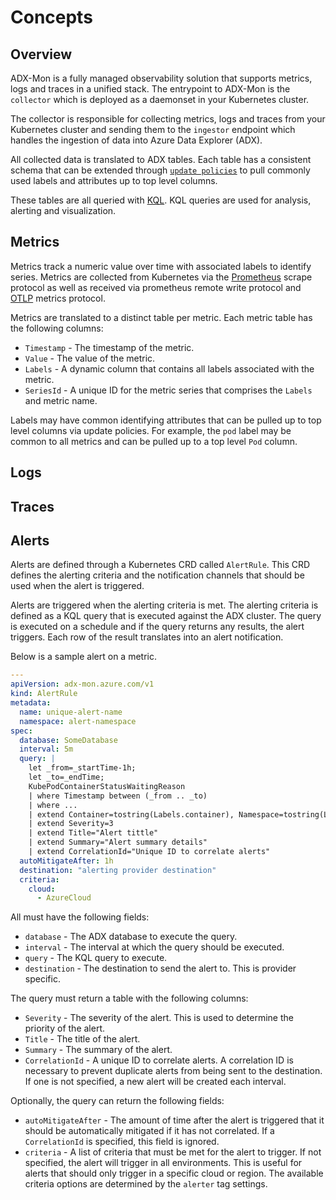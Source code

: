 # Concepts

## Overview

ADX-Mon is a fully managed observability solution that supports metrics, logs and traces in a unified stack.
The entrypoint to ADX-Mon is the `collector` which is deployed as a daemonset in your Kubernetes cluster.

The collector is responsible for collecting metrics, logs and traces from your Kubernetes cluster and sending
them to the `ingestor` endpoint which handles the ingestion of data into Azure Data Explorer (ADX).

All collected data is translated to ADX tables.  Each table has a consistent schema that can be extended through
[`update policies`](https://learn.microsoft.com/en-us/azure/data-explorer/kusto/management/updatepolicy) to pull
commonly used labels and attributes up to top level columns.

These tables are all queried with [KQL](https://learn.microsoft.com/en-us/azure/data-explorer/kusto/query/).  KQL
queries are used for analysis, alerting and visualization.

## Metrics

Metrics track a numeric value over time with associated labels to identify series.  Metrics are collected from
Kubernetes via the [Prometheus](https://prometheus.io/) scrape protocol as well as received via prometheus
remote write protocol and [OTLP](https://opentelemetry.io/docs/specs/otlp/) metrics protocol.

Metrics are translated to a distinct table per metric.  Each metric table has the following columns:

* `Timestamp` - The timestamp of the metric.
* `Value` - The value of the metric.
* `Labels` - A dynamic column that contains all labels associated with the metric.
* `SeriesId` - A unique ID for the metric series that comprises the `Labels` and metric name.

Labels may have common identifying attributes that can be pulled up to top level columns via update policies.  For
example, the `pod` label may be common to all metrics and can be pulled up to a top level `Pod` column.

## Logs

## Traces

## Alerts

Alerts are defined through a Kubernetes CRD called `AlertRule`.  This CRD defines the alerting criteria and the
notification channels that should be used when the alert is triggered.

Alerts are triggered when the alerting criteria is met.  The alerting criteria is defined as a KQL query that is
executed against the ADX cluster.  The query is executed on a schedule and if the query returns any results, the
alert triggers.  Each row of the result translates into an alert notification.

Below is a sample alert on a metric.

```yaml
---
apiVersion: adx-mon.azure.com/v1
kind: AlertRule
metadata:
  name: unique-alert-name
  namespace: alert-namespace
spec:
  database: SomeDatabase
  interval: 5m
  query: |
    let _from=_startTime-1h;
    let _to=_endTime;
    KubePodContainerStatusWaitingReason
    | where Timestamp between (_from .. _to)
    | where ...
    | extend Container=tostring(Labels.container), Namespace=tostring(Labels.namespace), Pod=tostring(Labels.pod)
    | extend Severity=3
    | extend Title="Alert tittle"
    | extend Summary="Alert summary details"
    | extend CorrelationId="Unique ID to correlate alerts"
  autoMitigateAfter: 1h
  destination: "alerting provider destination"
  criteria:
    cloud:
      - AzureCloud
```

All must have the following fields:

* `database` - The ADX database to execute the query.
* `interval` - The interval at which the query should be executed.
* `query` - The KQL query to execute.
* `destination` - The destination to send the alert to.  This is provider specific.

The query must return a table with the following columns:

* `Severity` - The severity of the alert.  This is used to determine the priority of the alert.
* `Title` - The title of the alert.
* `Summary` - The summary of the alert.
* `CorrelationId` - A unique ID to correlate alerts.  A correlation ID is necessary to prevent duplicate alerts from
being sent to the destination.  If one is not specified, a new alert will be created each interval.

Optionally, the query can return the following fields:

* `autoMitigateAfter` - The amount of time after the alert is triggered that it should be automatically mitigated if it
has not correlated.  If a `CorrelationId` is specified, this field is ignored.
* `criteria` - A list of criteria that must be met for the alert to trigger.  If not specified, the alert will trigger
in all environments.  This is useful for alerts that should only trigger in a specific cloud or region.  The available
criteria options are determined by the `alerter` tag settings.
